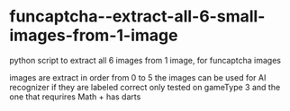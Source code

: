 # funcaptcha--extract-all-6-small-images-from-1-image
python script to extract all 6 images from 1 image, for funcaptcha images

images are extract in order from 0 to 5
the images can be used for AI recognizer if they are labeled correct
only tested on gameType 3 and the one that requrires Math + has darts 
